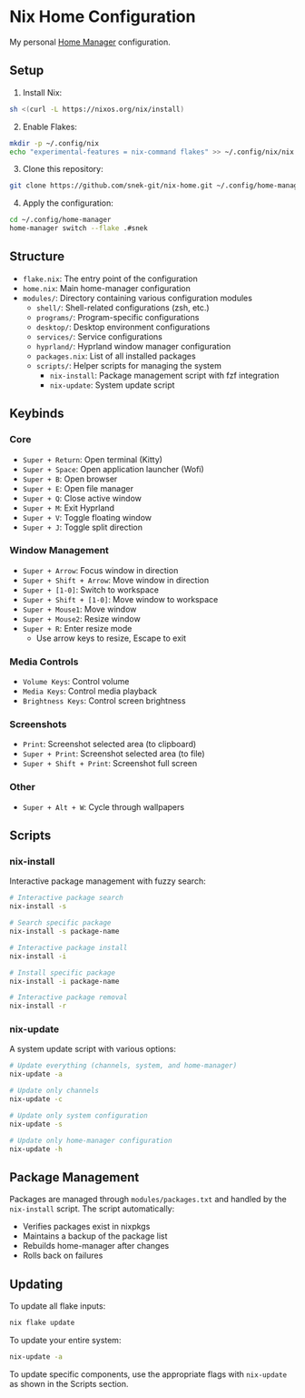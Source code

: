 # Nix Home Configuration

My personal [Home Manager](https://github.com/nix-community/home-manager) configuration.

## Setup

1. Install Nix:
```bash
sh <(curl -L https://nixos.org/nix/install)
```

2. Enable Flakes:
```bash
mkdir -p ~/.config/nix
echo "experimental-features = nix-command flakes" >> ~/.config/nix/nix.conf
```

3. Clone this repository:
```bash
git clone https://github.com/snek-git/nix-home.git ~/.config/home-manager
```

4. Apply the configuration:
```bash
cd ~/.config/home-manager
home-manager switch --flake .#snek
```

## Structure

- `flake.nix`: The entry point of the configuration
- `home.nix`: Main home-manager configuration
- `modules/`: Directory containing various configuration modules
  - `shell/`: Shell-related configurations (zsh, etc.)
  - `programs/`: Program-specific configurations
  - `desktop/`: Desktop environment configurations
  - `services/`: Service configurations
  - `hyprland/`: Hyprland window manager configuration
  - `packages.nix`: List of all installed packages
  - `scripts/`: Helper scripts for managing the system
    - `nix-install`: Package management script with fzf integration
    - `nix-update`: System update script

## Keybinds

### Core
- `Super + Return`: Open terminal (Kitty)
- `Super + Space`: Open application launcher (Wofi)
- `Super + B`: Open browser
- `Super + E`: Open file manager
- `Super + Q`: Close active window
- `Super + M`: Exit Hyprland
- `Super + V`: Toggle floating window
- `Super + J`: Toggle split direction

### Window Management
- `Super + Arrow`: Focus window in direction
- `Super + Shift + Arrow`: Move window in direction
- `Super + [1-0]`: Switch to workspace
- `Super + Shift + [1-0]`: Move window to workspace
- `Super + Mouse1`: Move window
- `Super + Mouse2`: Resize window
- `Super + R`: Enter resize mode
  - Use arrow keys to resize, Escape to exit

### Media Controls
- `Volume Keys`: Control volume
- `Media Keys`: Control media playback
- `Brightness Keys`: Control screen brightness

### Screenshots
- `Print`: Screenshot selected area (to clipboard)
- `Super + Print`: Screenshot selected area (to file)
- `Super + Shift + Print`: Screenshot full screen

### Other
- `Super + Alt + W`: Cycle through wallpapers

## Scripts

### nix-install
Interactive package management with fuzzy search:
```bash
# Interactive package search
nix-install -s

# Search specific package
nix-install -s package-name

# Interactive package install
nix-install -i

# Install specific package
nix-install -i package-name

# Interactive package removal
nix-install -r
```

### nix-update
A system update script with various options:
```bash
# Update everything (channels, system, and home-manager)
nix-update -a

# Update only channels
nix-update -c

# Update only system configuration
nix-update -s

# Update only home-manager configuration
nix-update -h
```

## Package Management

Packages are managed through `modules/packages.txt` and handled by the `nix-install` script. The script automatically:
- Verifies packages exist in nixpkgs
- Maintains a backup of the package list
- Rebuilds home-manager after changes
- Rolls back on failures

## Updating

To update all flake inputs:
```bash
nix flake update
```

To update your entire system:
```bash
nix-update -a
```

To update specific components, use the appropriate flags with `nix-update` as shown in the Scripts section. 